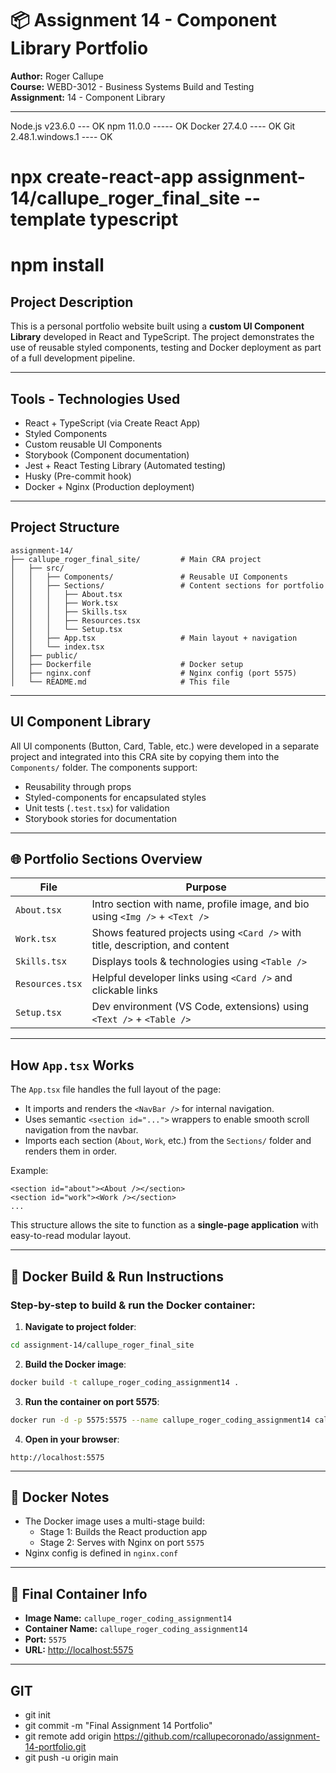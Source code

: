 # 📦 Assignment 14 - Component Library Portfolio
**Author:** Roger Callupe  
**Course:** WEBD-3012 - Business Systems Build and Testing  
**Assignment:** 14 - Component Library  

---
Node.js	v23.6.0	--- OK
npm	11.0.0 ----- OK
Docker	27.4.0 ---- OK
Git	2.48.1.windows.1 ---- OK



# npx create-react-app assignment-14/callupe_roger_final_site --template typescript

# npm install

## Project Description

This is a personal portfolio website built using a **custom UI Component Library** developed in React and TypeScript. The project demonstrates the use of reusable styled components, testing and Docker deployment as part of a full development pipeline.

---

## Tools -  Technologies Used

- React + TypeScript (via Create React App)
- Styled Components
- Custom reusable UI Components
- Storybook (Component documentation)
- Jest + React Testing Library (Automated testing)
- Husky (Pre-commit hook)
- Docker + Nginx (Production deployment)

---

## Project Structure

```
assignment-14/
├── callupe_roger_final_site/         # Main CRA project
│   ├── src/
│   │   ├── Components/               # Reusable UI Components
│   │   ├── Sections/                 # Content sections for portfolio
│   │   │   ├── About.tsx
│   │   │   ├── Work.tsx
│   │   │   ├── Skills.tsx
│   │   │   ├── Resources.tsx
│   │   │   └── Setup.tsx
│   │   ├── App.tsx                   # Main layout + navigation
│   │   └── index.tsx
│   ├── public/
│   ├── Dockerfile                    # Docker setup
│   ├── nginx.conf                    # Nginx config (port 5575)
│   └── README.md                     # This file
```

---

##  UI Component Library

All UI components (Button, Card, Table, etc.) were developed in a separate project and integrated into this CRA site by copying them into the `Components/` folder. The components support:

- Reusability through props
- Styled-components for encapsulated styles
- Unit tests (`.test.tsx`) for validation
- Storybook stories for documentation

---

## 🌐 Portfolio Sections Overview

| File                       | Purpose                                                                       |
|----------------------------|-------------------------------------------------------------------------------|
| `About.tsx`                | Intro section with name, profile image, and bio using `<Img />` + `<Text />`  |
| `Work.tsx`                 | Shows featured projects using `<Card />` with title, description, and content |
| `Skills.tsx`               | Displays tools & technologies using `<Table />`                               |
| `Resources.tsx`            | Helpful developer links using `<Card />` and clickable links                  |
| `Setup.tsx`                | Dev environment (VS Code, extensions) using `<Text />` + `<Table />`          |

---

##  How `App.tsx` Works

The `App.tsx` file handles the full layout of the page:

- It imports and renders the `<NavBar />` for internal navigation.
- Uses semantic `<section id="...">` wrappers to enable smooth scroll navigation from the navbar.
- Imports each section (`About`, `Work`, etc.) from the `Sections/` folder and renders them in order.

Example:

```tsx
<section id="about"><About /></section>
<section id="work"><Work /></section>
...
```

This structure allows the site to function as a **single-page application** with easy-to-read modular layout.

---

## 🐳 Docker Build & Run Instructions

### Step-by-step to build & run the Docker container:

1. **Navigate to project folder**:

```bash
cd assignment-14/callupe_roger_final_site
```

2. **Build the Docker image**:

```bash
docker build -t callupe_roger_coding_assignment14 .
```

3. **Run the container on port 5575**:

```bash
docker run -d -p 5575:5575 --name callupe_roger_coding_assignment14 callupe_roger_coding_assignment14
```

4. **Open in your browser**:

```
http://localhost:5575
```

---

## 🐳 Docker Notes

- The Docker image uses a multi-stage build:
  - Stage 1: Builds the React production app
  - Stage 2: Serves with Nginx on port `5575`
- Nginx config is defined in `nginx.conf`

---

## 📂 Final Container Info

- **Image Name:** `callupe_roger_coding_assignment14`
- **Container Name:** `callupe_roger_coding_assignment14`
- **Port:** `5575`
- **URL:** [http://localhost:5575](http://localhost:5575)

---

## GIT

- git init
- git commit -m "Final Assignment 14 Portfolio"
- git remote add origin https://github.com/rcallupecoronado/assignment-14-portfolio.git
- git push -u origin main